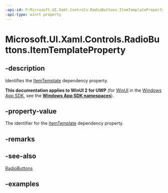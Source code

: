 ```yaml
---
-api-id: P:Microsoft.UI.Xaml.Controls.RadioButtons.ItemTemplateProperty
-api-type: winrt property
---
```


# Microsoft.UI.Xaml.Controls.RadioButtons.ItemTemplateProperty

<!--
public static Windows.UI.Xaml.DependencyProperty ItemTemplateProperty { get; }
-->

## -description

Identifies the [ItemTemplate](radiobuttons_itemtemplate.md) dependency property.

**This documentation applies to WinUI 2 for UWP** (for [WinUI](/windows/apps/winui/winui3/) in the [Windows App SDK](/windows/apps/windows-app-sdk/), see the **[Windows App SDK namespaces](/windows/windows-app-sdk/api/winrt/)**).

## -property-value

The identifier for the [ItemTemplate](radiobuttons_itemtemplate.md) dependency property.

## -remarks

## -see-also

[RadioButtons](radiobuttons.md)

## -examples

